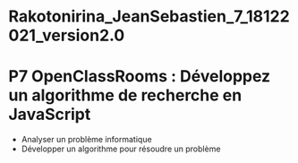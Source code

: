 # Rakotonirina_JeanSebastien_7_18122021_version2.0
# P7 OpenClassRooms : Développez un algorithme de recherche en JavaScript
- Analyser un problème informatique
- Développer un algorithme pour résoudre un problème
